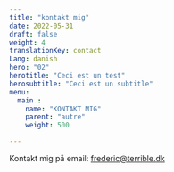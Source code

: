 ```yaml
---
title: "kontakt mig"
date: 2022-05-31
draft: false
weight: 4
translationKey: contact
Lang: danish
hero: "02"
herotitle: "Ceci est un test"
herosubtitle: "Ceci est un subtitle"
menu:
  main :
    name: "KONTAKT MIG"
    parent: "autre"
    weight: 500

---
```



Kontakt mig på email: frederic@terrible.dk
